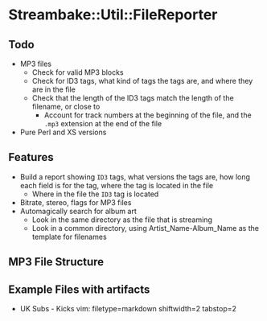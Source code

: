 # Streambake::Util::FileReporter #

## Todo ##
- MP3 files
  - Check for valid MP3 blocks
  - Check for ID3 tags, what kind of tags the tags are, and where they are in
    the file
  - Check that the length of the ID3 tags match the length of the filename, or
    close to
    - Account for track numbers at the beginning of the file, and the `.mp3`
      extension at the end of the file
- Pure Perl and XS versions

## Features ##
- Build a report showing `ID3` tags, what versions the tags are, how long each
  field is for the tag, where the tag is located in the file
  - Where in the file the `ID3` tag is located
- Bitrate, stereo, flags for MP3 files
- Automagically search for album art
  - Look in the same directory as the file that is streaming
  - Look in a common directory, using Artist_Name-Album_Name as the template
    for filenames

## MP3 File Structure ##


## Example Files with artifacts ##
- UK Subs - Kicks
vim: filetype=markdown shiftwidth=2 tabstop=2

